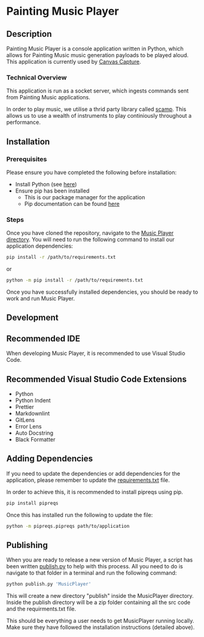 # Painting Music Player

## Description

Painting Music Player is a console application written in Python, which allows for Painting Music music generation payloads to be played aloud.  This application is currently used by [Canvas Capture](/src/Applications/CanvasCapture/).

### Technical Overview

This application is run as a socket server, which ingests commands sent from Painting Music applications.

In order to play music, we utilise a thrid party library called [scamp](http://scamp.marcevanstein.com/scamp.html). This allows us to use a wealth of instruments to play continiously throughout a performance.

## Installation

### Prerequisites

Please ensure you have completed the following before installation:

- Install Python (see [here](https://www.python.org/downloads/))
- Ensure pip has been installed
  - This is our package manager for the application
  - Pip documentation can be found [here](https://pip.pypa.io/en/stable/installation/)

### Steps

Once you have cloned the repository, navigate to the [Music Player directory](/src/Applications/MusicPlayer/).  You will need to run the following command to install our application dependencies:

```bash
pip install -r /path/to/requirements.txt
```

or

```bash
python -m pip install -r /path/to/requirements.txt
```

Once you have successfully installed dependencies, you should be ready to work and run Music Player.

## Development

## Recommended IDE

When developing Music Player, it is recommended to use Visual Studio Code.

## Recommended Visual Studio Code Extensions

- Python
- Python Indent
- Prettier
- Markdownlint
- GitLens
- Error Lens
- Auto Docstring
- Black Formatter

## Adding Dependencies

If you need to update the dependencies or add dependencies for the application, please remember to update the [requirements.txt](./requirements.txt) file.

In order to achieve this, it is recommended to install pipreqs using pip.

```bash
pip install pipreqs
```

Once this has installed run the following to update the file:

```bash
python -m pipreqs.pipreqs path/to/application
```

## Publishing

When you are ready to release a new version of Music Player, a script has been written [publish.py](/scripts/publish.py) to help with this process. All you need to do is navigate to that folder in a terminal and run the following command:

```bash
python publish.py 'MusicPlayer'
```

This will create a new directory "publish" inside the MusicPlayer directory. Inside the publish directory will be a zip folder containing all the src code and the requirments.txt file.

This should be everything a user needs to get MusicPlayer running locally. Make sure they have followed the installation instructions (detailed above).
